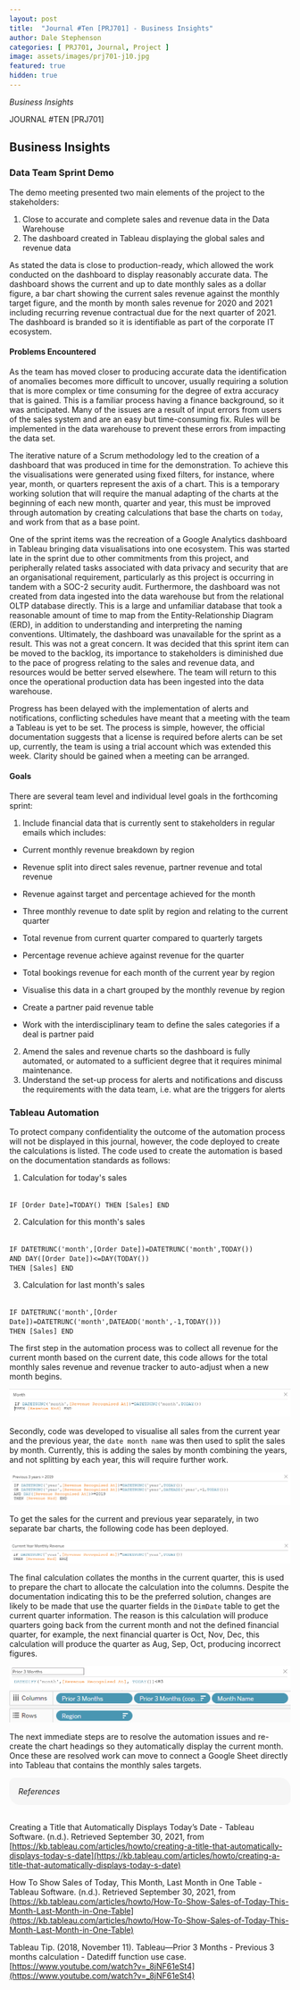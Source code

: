 ```yaml
---
layout: post
title:  "Journal #Ten [PRJ701] - Business Insights" 
author: Dale Stephenson
categories: [ PRJ701, Journal, Project ]
image: assets/images/prj701-j10.jpg
featured: true
hidden: true
---
```

<i>Business Insights</i>

JOURNAL #TEN [PRJ701]

<h2>Business Insights</h2>
 
<h3>Data Team Sprint Demo</h3>
 
The demo meeting presented two main elements of the project to the stakeholders:
 
1. Close to accurate and complete sales and revenue data in the Data Warehouse
2. The dashboard created in Tableau displaying the global sales and revenue data
 
As stated the data is close to production-ready, which allowed the work conducted on the dashboard to display reasonably accurate data. The dashboard shows the current and up to date monthly sales as a dollar figure, a bar chart showing the current sales revenue against the monthly target figure, and the month by month sales revenue for 2020 and 2021 including recurring revenue contractual due for the next quarter of 2021. The dashboard is branded so it is identifiable as part of the corporate IT ecosystem.
 
<h4>Problems Encountered</h4>
 
As the team has moved closer to producing accurate data the identification of anomalies becomes more difficult to uncover, usually requiring a solution that is more complex or time consuming for the degree of extra accuracy that is gained. This is a familiar process having a finance background, so it was anticipated. Many of the issues are a result of input errors from users of the sales system and are an easy but time-consuming fix. Rules will be implemented in the data warehouse to prevent these errors from impacting the data set.
 
The iterative nature of a Scrum methodology led to the creation of a dashboard that was produced in time for the demonstration. To achieve this the visualisations were generated using fixed filters, for instance, where year, month, or quarters represent the axis of a chart. This is a temporary working solution that will require the manual adapting of the charts at the beginning of each new month, quarter and year, this must be improved through automation by creating calculations that base the charts on <code>today</code>, and work from that as a base point.
 
One of the sprint items was the recreation of a Google Analytics dashboard in Tableau bringing data visualisations into one ecosystem. This was started late in the sprint due to other commitments from this project, and peripherally related tasks associated with data privacy and security that are an organisational requirement, particularly as this project is occurring in tandem with a SOC-2 security audit. Furthermore, the dashboard was not created from data ingested into the data warehouse but from the relational OLTP database directly. This is a large and unfamiliar database that took a reasonable amount of time to map from the Entity-Relationship Diagram (ERD), in addition to understanding and interpreting the naming conventions. Ultimately, the dashboard was unavailable for the sprint as a result. This was not a great concern. It was decided that this sprint item can be moved to the backlog, its importance to stakeholders is diminished due to the pace of progress relating to the sales and revenue data, and resources would be better served elsewhere. The team will return to this once the operational production data has been ingested into the data warehouse.
 
Progress has been delayed with the implementation of alerts and notifications, conflicting schedules have meant that a meeting with the team a Tableau is yet to be set. The process is simple, however, the official documentation suggests that a license is required before alerts can be set up, currently, the team is using a trial account which was extended this week. Clarity should be gained when a meeting can be arranged.  
 
<h4>Goals</h4>
 
There are several team level and individual level goals in the forthcoming sprint:
 
1. Include financial data that is currently sent to stakeholders in regular emails which includes:
 
- Current monthly revenue breakdown by region 
- Revenue split into direct sales revenue, partner revenue and total revenue 
- Revenue against target and percentage achieved for the month
 
- Three monthly revenue to date split by region and relating to the current quarter
- Total revenue from current quarter compared to quarterly targets
- Percentage revenue achieve against revenue for the quarter

- Total bookings revenue for each month of the current year by region
- Visualise this data in a chart grouped by the monthly revenue by region

- Create a partner paid revenue table
- Work with the interdisciplinary team to define the sales categories if a deal is partner paid
  
2. Amend the sales and revenue charts so the dashboard is fully automated, or automated to a sufficient degree that it requires minimal maintenance.
3. Understand the set-up process for alerts and notifications and discuss the requirements with the data team, i.e. what are the triggers for alerts
 
<h3>Tableau Automation</h3>
 
To protect company confidentiality the outcome of the automation process will not be displayed in this journal, however, the code deployed to create the calculations is listed. The code used to create the automation is based on the documentation standards as follows:
 
1. Calculation for today's sales
<code>
IF [Order Date]=TODAY() THEN [Sales] END
</code>

2. Calculation for this month's sales
<code>
IF DATETRUNC('month',[Order Date])=DATETRUNC('month',TODAY())
AND DAY([Order Date])<=DAY(TODAY())
THEN [Sales] END
</code>

3. Calculation for last month's sales 
<code>
IF DATETRUNC('month',[Order Date])=DATETRUNC('month',DATEADD('month',-1,TODAY()))
THEN [Sales] END
</code>
 
The first step in the automation process was to collect all revenue for the current month based on the current date, this code allows for the total monthly sales revenue and revenue tracker to auto-adjust when a new month begins.
 
<center><img src="/assets/images/prj-j10-1-TableauCalculations.png" alt="Tableau DATETRUNC Month"></center>
 
Secondly, code was developed to visualise all sales from the current year and the previous year, the <code>date month name</code> was then used to split the sales by month. Currently, this is adding the sales by month combining the years, and not splitting by each year, this will require further work.
 
<center><img src="/assets/images/prj-j10-2-TableauCalculations.png" alt="Tableau DATETRUNC Current & Previous Year"></center>
 
To get the sales for the current and previous year separately, in two separate bar charts, the following code has been deployed.
 
<center><img src="/assets/images/prj-j10-3-TableauCalculations.png" alt="Tableau DATETRUNC Current Year"></center>
 
The final calculation collates the months in the current quarter, this is used to prepare the chart to allocate the calculation into the columns. Despite the documentation indicating this to be the preferred solution, changes are likely to be made that use the quarter fields in the <code>DimDate</code> table to get the current quarter information. The reason is this calculation will produce quarters going back from the current month and not the defined financial quarter, for example, the next financial quarter is Oct, Nov, Dec, this calculation will produce the quarter as Aug, Sep, Oct, producing incorrect figures.
 
<center><img src="/assets/images/prj-j10-4-TableauCalculations.png" alt="Tableau DATEDIFF Months in Current Quarter"></center>
 
<center><img src="/assets/images/prj-j10-5-TableauCalculations.png" alt="Tableau Displaying Quarter"></center>
 
The next immediate steps are to resolve the automation issues and re-create the chart headings so they automatically display the current month. Once these are resolved work can move to connect a Google Sheet directly into Tableau that contains the monthly sales targets.

<div style="background-color: #f6f6f6; padding: 1rem; border-radius: 10px 20px;"> 
    <i>References</i>
</div>
</br>

Creating a Title that Automatically Displays Today’s Date - Tableau Software. (n.d.). Retrieved September 30, 2021, from [https://kb.tableau.com/articles/howto/creating-a-title-that-automatically-displays-today-s-date](https://kb.tableau.com/articles/howto/creating-a-title-that-automatically-displays-today-s-date)

How To Show Sales of Today, This Month, Last Month in One Table - Tableau Software. (n.d.). Retrieved September 30, 2021, from [https://kb.tableau.com/articles/howto/How-To-Show-Sales-of-Today-This-Month-Last-Month-in-One-Table](https://kb.tableau.com/articles/howto/How-To-Show-Sales-of-Today-This-Month-Last-Month-in-One-Table)

Tableau Tip. (2018, November 11). Tableau—Prior 3 Months - Previous 3 months calculation - Datediff function use case. [https://www.youtube.com/watch?v=_8jNF61eSt4](https://www.youtube.com/watch?v=_8jNF61eSt4)